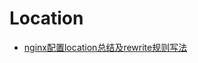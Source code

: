 # Location
* [nginx配置location总结及rewrite规则写法](http://seanlook.com/2015/05/17/nginx-location-rewrite/)
